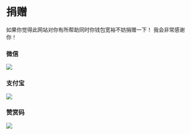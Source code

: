 # 捐赠

如果你觉得此网站对你有所帮助同时你钱包宽裕不妨捐赠一下！
我会非常感谢你！
### 微信
![](https://minblue.cc/images/2022/04/05/f8J.jpg)
### 支付宝
![](https://minblue.cc/images/2022/04/05/RNCd.jpg)
### 赞赏码
![](https://minblue.cc/images/2022/04/05/RRim.jpg)